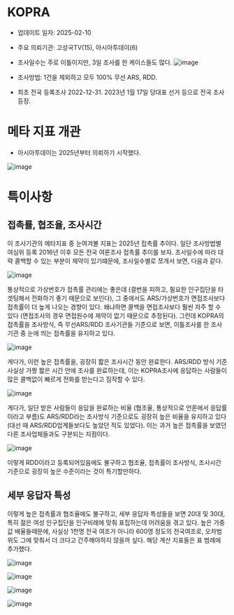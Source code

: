 # KOPRA

* 업데이트 일자: 2025-02-10
* 주요 의뢰기관: 고성국TV(15), 아시아투데이(6)
* 조사일수는 주로 이틀이지만, 3일 조사를 한 케이스들도 많다.
![image](https://github.com/user-attachments/assets/867b9a80-cc62-4adc-b213-3f84942cfc9f)

* 조사방법: 1건을 제외하고 모두 100% 무선 ARS, RDD.
* 최초 전국 등록조사 2022-12-31. 2023년 1월 17일 당대표 선거 등으로 전국 조사 등장.

# 메타 지표 개관

* 아시아투데이는 2025년부터 의뢰하기 시작했다.

![image](https://github.com/user-attachments/assets/05d24ad5-a6ec-430e-9d37-b0c7c098db56)

# 특이사항

## 접촉률, 협조율, 조사시간

이 조사기관의 메타지표 중 눈여겨볼 지표는 2025년 접촉률 추이다. 일단 조사방법별 여심위 등록 2016년 이후 모든 전국 여론조사 접촉률 추이를 보자. 조사일수에 따라 대략 콜백할 수 있는 부분이 제약이 있기떄문에, 조사일수별로 쪼개서 보면, 다음과 같다.

![image](https://github.com/user-attachments/assets/af99c95d-5af8-4193-b407-963dd780ace2)

통상적으로 가상번호가 접촉률 관리에는 좋은데 (결번을 피하고, 필요한 인구집단을 타겟팅해서 전화하기 좋기 때문으로 보인다), 그 중에서도 ARS/가상번호가 면접조사보다 접촉률이 더 높게 나오는 경향이 있다. 왜냐하면 콜백을 면접조사보다 훨씬 자주 할 수 있다 (면접조사의 경우 면접원수에 제약이 없기 때문으로 추정된다). 
그런데 KOPRA의 접촉률을 조사방식, 즉 무선ARS/RDD 조사기관들 기준으로 보면, 이틀조사를 한 조사기관 중 눈에 띄는 접촉률을 유지하고 있다.

![image](https://github.com/user-attachments/assets/e1f1be74-5354-4cf8-9f9a-a93efdcce4bd)

게다가, 이런 높은 접촉률을, 굉장히 짧은 조사시간 동안 완료한다. ARS/RDD 방식 기준 사실상 가짱 짧은 시간 안에 조사를 완료하는데, 이는 KOPRA조사에 응답하는 사람들이 많은 콜백없이 빠르게 전화를 받는다고 짐작할 수 있다.

![image](https://github.com/user-attachments/assets/17ac0f71-fdd4-448c-a9c8-b84e5211c87c)

게다가, 일단 받은 사람들이 응답을 완료하는 비율 (협조율, 통상적으로 언론에서 응답률이라고 부름)도 ARS/RDD라는 조사방식 기준으로도 굉장히 높은 비율을 유지하고 있다 (대선 때 ARS/RDD업계들보다도 높았던 적도 있었다). 이는 과거 높은 접촉률을 보였던 다른 조사업체들과도 구분되는 지점이다.

![image](https://github.com/user-attachments/assets/9e0d1e75-9c20-4d6e-9072-ba08934e90b0)

이렇게 RDD이라고 등록되어있음에도 불구하고 협조율, 접촉률이 조사방식, 조사시간 기준으로 굉장히 높은 수준이라는 것이 특기할만하다.

## 세부 응답자 특성

이렇게 높은 접촉률과 협조율에도 불구하고, 세부 응답자 특성들을 보면 20대 및 30대, 특히 젊은 여성 인구집단을 인구비례에 맞춰 표집하는데 어려움을 겪고 있다. 높은 가중값 배율들때문에, 사실상 1천명 전국 여조가 아니라 600명 정도의 전국여조로, 오차범위도 그에 맞춰서 더 크다고 간주해야하지 않을까 싶다. 해당 계산 지표들은 표 범례에 추가했다.

![image](https://github.com/user-attachments/assets/21b87ec1-f76f-4e14-81f3-42f5a568903e)

![image](https://github.com/user-attachments/assets/2940080e-4e1f-4781-a592-e419fabdfb86)

![image](https://github.com/user-attachments/assets/d17b4f6e-685c-40ce-a38f-387b0a8994c1)

![image](https://github.com/user-attachments/assets/b7911977-0935-46ac-91ac-c87a4f62104a)

